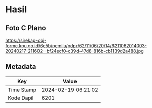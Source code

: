 # Hasil

## Foto C Plano

https://sirekap-obj-formc.kpu.go.id/6e5b/pemilu/pdpr/62/11/06/20/14/6211062014003-20240217-211602--bf24ecf0-c39d-47d8-816b-cb1139d2a488.jpg


## Metadata

| Key        | Value               |
| ---------- | ------------------- |
| Time Stamp | 2024-02-19 06:21:02 |
| Kode Dapil | 6201                |



